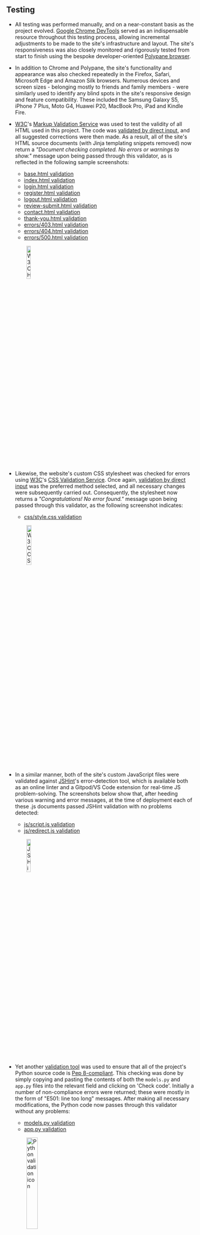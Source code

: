 ## Testing

- All testing was performed manually, and on a near-constant basis as the project evolved. [Google Chrome DevTools](https://developers.google.com/web/tools/chrome-devtools/?utm_source=dcc&utm_medium=redirect&utm_campaign=2018Q2) served as an indispensable resource throughout this testing process, allowing incremental adjustments to be made to the site's infrastructure and layout. The site's responsiveness was also closely monitored and rigorously tested from start to finish using the bespoke developer-oriented [Polypane browser](https://t.co/XxyDrRbRdl?amp=1).

- In addition to Chrome and Polypane, the site's functionality and appearance was also checked repeatedly in the Firefox, Safari, Microsoft Edge and Amazon Silk browsers. Numerous devices and screen sizes - belonging mostly to friends and family members - were similarly used to identify any blind spots in the site's responsive design and feature compatibility. These included the Samsung Galaxy S5, iPhone 7 Plus, Moto G4, Huawei P20, MacBook Pro, iPad and Kindle Fire.

- [W3C](https://www.w3.org/)'s [Markup Validation Service](https://validator.w3.org/) was used to test the validity of all HTML used in this project. The code was [validated by direct input](https://validator.w3.org/#validate_by_input), and all suggested corrections were then made. As a result, all of the site's HTML source documents (with Jinja templating snippets removed) now return a _"Document checking completed. No errors or warnings to show."_ message upon being passed through this validator, as is reflected in the following sample screenshots:
  - [base.html validation](docs/images/validation/html-validation1.png)
  - [index.html validation](docs/images/validation/html-validation2.png)
  - [login.html validation](docs/images/validation/html-validation3.png)
  - [register.html validation](docs/images/validation/html-validation4.png)
  - [logout.html validation](docs/images/validation/html-validation5.png)
  - [review-submit.html validation](docs/images/validation/html-validation6.png)
  - [contact.html validation](docs/images/validation/html-validation7.png)
  - [thank-you.html validation](docs/images/validation/html-validation8.png)
  - [errors/403.html validation](docs/images/validation/html-validation9.png)
  - [errors/404.html validation](docs/images/validation/html-validation10.png)
  - [errors/500.html validation](docs/images/validation/html-validation11.png)

  <p><img src="docs/images/validation/html-validation-icon.png" alt="W3C HTML validation icon" width="15%" height="auto" style="margin-left: 30px;"></p>

- Likewise, the website's custom CSS stylesheet was checked for errors using [W3C](https://www.w3.org/)'s [CSS Validation Service](https://jigsaw.w3.org/css-validator/). Once again, [validation by direct input](https://jigsaw.w3.org/css-validator/#validate_by_input) was the preferred method selected, and all necessary changes were subsequently carried out. Consequently, the stylesheet now returns a _"Congratulations! No error found."_ message upon being passed through this validator, as the following screenshot indicates:
  - [css/style.css validation](docs/images/validation/css-validation.png)

  <p><img src="docs/images/validation/css-validation-icon.png" alt="W3C CSS validation icon" width="16.5%" height="auto" style="margin-left: 30px;"></p>

- In a similar manner, both of the site's custom JavaScript files were validated against [JSHint](https://jshint.com/)'s error-detection tool, which is available both as an online linter and a Gitpod/VS Code extension for real-time JS problem-solving. The screenshots below show that, after heeding various warning and error messages, at the time of deployment each of these .js documents passed JSHint validation with no problems detected:
  - [js/script.js validation](docs/images/validation/js-validation1.png)
  - [js/redirect.js validation](docs/images/validation/js-validation2.png)

  <p><img src="docs/images/validation/js-validation-icon.png" alt="JSHint icon" width="15%" height="auto" style="margin-left: 30px;"></p>

- Yet another [validation tool](http://pep8online.com/) was used to ensure that all of the project's Python source code is [Pep 8-compliant](https://legacy.python.org/dev/peps/pep-0008/). This checking was done by simply copying and pasting the contents of both the `models.py` and `app.py` files into the relevant field and clicking on 'Check code'. Initially a number of non-compliance errors were returned; these were mostly in the form of "E501: line too long" messages. After making all necessary modifications, the Python code now passes through this validator without any problems:
  - [models.py validation](docs/images/validation/python-validation1.png)
  - [app.py validation](docs/images/validation/python-validation2.png)

  <p><img src="docs/images/validation/python-validation-icon.png" alt="Python validation icon" width="25%" height="auto" style="margin-left: 30px;"></p>

- Returning to the previously-outlined User Stories, each user objective was carefully deconstructed in order to verify that all of the following outcomes can be said to hold true:

1. **"As a first-time user, I would like to be able to CREATE a review of a barber I visited recently."**
    - "Posting a review on Clipadvisor was both simple and straightforward:
      - I first of all clicked on the blue 'RATE YOUR BARBER' button on the Home page.
      - This brought me to a registration form, where I was asked to provide my first name, last name, email address and password in order to register. I was also asked to confirm my password by entering it a second time. Some helpful text just below the form's password fields informed me that my password must be at least 8 characters long.
      - After filling out the form and clicking on the blue 'REGISTER' button, I was brought directly to another form bearing the heading 'Rate your barber!'. This was accompanied by a personalised welcome message at the top of the page thanking me for registering and asking me if there was a barber I would like to review. The form itself consisted of a total of nine fields and a submit button. The first two of these asked me for my name (I noticed that my full name was already entered here) as well as the name of the barber. The next two asked me about the date and time of my haircut: clicking inside the date field loaded a date-picker, while clicking inside the time field loaded a time-picker. These were followed by two checkbox fields: one asking about what booking options were available (three choices in total), the other about the payment options (two choices). Next came a select menu asking me to pick a 'vibe' that best described my barber from a list of eight predefined options. Then there was a comment box asking me to tell them what I liked and/or did not like about the experience. Finally, a star rating scale asked me to choose from between one and five stars as an overall 'score' for my barber. It took less than two minutes for me to complete the form, and I found all fields to be functional and user-friendly.
      - Once I had finished filling out this form, I clicked on the bright green 'SUBMIT REVIEW' button, which redirected me to a page entitled 'Recent Reviews'. There I was greeted by a message thanking me for my review and informing me that my name would be entered into a draw to win a barbershop voucher at the end of the month (a promotion I had previously seen mentioned on the Home page). I noticed the review I had just posted was listed at the top of the page, and that it stood out from the rest of the reviews due to its bolder, brighter colouring. Some of the information pertaining to my review was stored in a hidden panel that could be accessed by clicking on a blue 'MORE INFO' button below the main body of the review. Two more buttons were located below this blue button: one (green) for updating my review, the other (red) for deleting it."

      <p align="center"><img src="docs/images/screenshots/clipadvisor-user-story-1a.png" alt="Clipadvisor user story #1 screenshot" width="15%" height="auto" style="margin-right: 20px;"><img src="docs/images/screenshots/clipadvisor-user-story-1b.png" alt="Clipadvisor user story #1 screenshot" width="15%" height="auto" style="margin-right: 20px;"><img src="docs/images/screenshots/clipadvisor-user-story-1c.png" alt="Clipadvisor user story #1 screenshot" width="15%" height="auto" style="margin-right: 20px;"><img src="docs/images/screenshots/clipadvisor-user-story-1d.png" alt="Clipadvisor user story #1 screenshot" width="15%" height="auto" style="margin-right: 20px;"><img src="docs/images/screenshots/clipadvisor-user-story-1e.png" alt="Clipadvisor user story #1 screenshot" width="15%" height="auto"></p>

2. **"As a first-time user, I would like to be able to READ reviews of barbers posted previously by others."**
    - "Looking at the main Clipadvisor navigation bar along the top of the page, I noticed a 'Recent Reviews' link.
    - As expected, clicking on this brought me to a section of the site displaying recent reviews of barbers.
    - Scrolling down, I saw that this section was conveniently subdivided into numbered pages using a pagination component.
    - Each page contained a maximum of ten reviews, which made the section easier to digest and navigate.
    - The pagination links also meant that I could scroll through the various pages without having to use any browser navigation buttons."

    <p align="center"><img src="docs/images/screenshots/clipadvisor-user-story-2b.png" alt="Clipadvisor user story #2 screenshot" width="15%" height="auto" style="margin-right: 20px;"><img src="docs/images/screenshots/clipadvisor-user-story-2c.png" alt="Clipadvisor user story #2 screenshot" width="15%" height="auto" style="margin-right: 20px;"><img src="docs/images/screenshots/clipadvisor-user-story-2d.png" alt="Clipadvisor user story #2 screenshot" width="15%" height="auto" style="margin-right: 20px;"><img src="docs/images/screenshots/clipadvisor-user-story-2e.png" alt="Clipadvisor user story #2 screenshot" width="15%" height="auto"></p>

3. **"As a first-time user, I would like to be able to search for a review(s) of a particular barber I am thinking of visiting."**
    - "Looking at the main Clipadvisor navigation bar along the top of the page, I noticed a 'Barbers' link.
    - As expected, clicking on this brought me to a section of the site displaying various barbers that had been reviewed by Clipadvisor users.
    - Scrolling down, I could see that the barbers were listed in alphabetical order, making it easy enough to search for the barber I wanted, and that each page contained a maximum of ten barbers.
    - Navigating to page 3 of this list of all barbers, I quickly found the barber I had been looking for (Fade Room), and discovered a total of five reviews of it.
    - The ratings and comments were overwhelmingly positive, which persuaded me to give them a call and ultimately book in for a haircut."

    <p align="center"><img src="docs/images/screenshots/clipadvisor-user-story-3b.png" alt="Clipadvisor user story #3 screenshot" width="15%" height="auto" style="margin-right: 20px;"><img src="docs/images/screenshots/clipadvisor-user-story-3c.png" alt="Clipadvisor user story #3 screenshot" width="15%" height="auto" style="margin-right: 20px;"><img src="docs/images/screenshots/clipadvisor-user-story-3d.png" alt="Clipadvisor user story #3 screenshot" width="15%" height="auto" style="margin-right: 20px;"><img src="docs/images/screenshots/clipadvisor-user-story-3e.png" alt="Clipadvisor user story #3 screenshot" width="15%" height="auto"></p>

4. **"As a returning user, I would like to be able to UPDATE a review I posted recently."**
    - "Clicking on the 'Log In' link in the main Clipadvisor navigation bar brought me to the login page, where I entered my email address and password.
    - Having entered these, I clicked on the blue 'LOG IN' button, which brought me to a page with a 'Rate your barber!' form, together with a prompt for me to submit a review. 
    - Instead, I navigated to the 'My Reviews' page (again via a link in the site's main nav bar), where I found my one and only submitted review.
    - Clicking on the bright green 'UPDATE REVIEW' button loaded a copy of my original review in a form bearing the title 'Update your review!'. There was also a helpful message reminding me to click on the 'UPDATE REVIEW' button at the bottom of the form in order to save my changes. 
    - I duly edited my review - downgrading it from a five-star to a four-star 'Overall Rating' - and clicked the button as instructed.
    - This brought me back to the 'Recent Reviews' section, where I could see my updated review in bold."

    <p align="center"><img src="docs/images/screenshots/clipadvisor-user-story-4a.png" alt="Clipadvisor user story #4 screenshot" width="15%" height="auto" style="margin-right: 20px;"><img src="docs/images/screenshots/clipadvisor-user-story-4b.png" alt="Clipadvisor user story #4 screenshot" width="15%" height="auto" style="margin-right: 20px;"><img src="docs/images/screenshots/clipadvisor-user-story-4c.png" alt="Clipadvisor user story #4 screenshot" width="15%" height="auto" style="margin-right: 20px;"><img src="docs/images/screenshots/clipadvisor-user-story-4d.png" alt="Clipadvisor user story #4 screenshot" width="15%" height="auto"></p>
    <p align="center"><img src="docs/images/screenshots/clipadvisor-user-story-4e.png" alt="Clipadvisor user story #4 screenshot" width="15%" height="auto" style="margin-right: 20px;"><img src="docs/images/screenshots/clipadvisor-user-story-4f.png" alt="Clipadvisor user story #4 screenshot" width="15%" height="auto" style="margin-right: 20px;"><img src="docs/images/screenshots/clipadvisor-user-story-4g.png" alt="Clipadvisor user story #4 screenshot" width="15%" height="auto" style="margin-right: 20px;"><img src="docs/images/screenshots/clipadvisor-user-story-4h.png" alt="Clipadvisor user story #4 screenshot" width="15%" height="auto" style="margin-right: 20px;"><img src="docs/images/screenshots/clipadvisor-user-story-4i.png" alt="Clipadvisor user story #4 screenshot" width="15%" height="auto"></p>

5. **"As a returning user, I would like to be able to DELETE a review I posted recently."**
    - "Clicking on the 'Log In' link in the main Clipadvisor navigation bar brought me to the login page, where I entered my email address and password.
    - Having entered these, I clicked on the blue 'LOG IN' button, which brought me to a page with a 'Rate your barber!' form, together with a prompt for me to submit a review. 
    - Instead, I navigated to the 'My Reviews' page (again via a link in the site's main nav bar), where I found my one and only submitted review.
    - Clicking on the bright red 'DELETE REVIEW' button triggered a confirmation message asking me if I was sure I wanted to delete my review. 
    - I selected 'YES', which then brought me back to the 'Recent Reviews' section, where I could see a "Review deleted successfully!" notification at the top of the page.
    - To verify that my review had in fact been deleted, I navigated once more to the 'My Reviews' page via the corresponding link in the main nav bar.
    - This time, instead of seeing my review(s) I was greeted by a message explaining that I had no reviews to show and prompting me to submit a review by clicking on a blue 'RATE YOUR BARBER' button."

    <p align="center"><img src="docs/images/screenshots/clipadvisor-user-story-5a.png" alt="Clipadvisor user story #5 screenshot" width="15%" height="auto" style="margin-right: 20px;"><img src="docs/images/screenshots/clipadvisor-user-story-5b.png" alt="Clipadvisor user story #5 screenshot" width="15%" height="auto" style="margin-right: 20px;"><img src="docs/images/screenshots/clipadvisor-user-story-5c.png" alt="Clipadvisor user story #5 screenshot" width="15%" height="auto" style="margin-right: 20px;"><img src="docs/images/screenshots/clipadvisor-user-story-5d.png" alt="Clipadvisor user story #5 screenshot" width="15%" height="auto"></p>
    <p align="center"><img src="docs/images/screenshots/clipadvisor-user-story-5e.png" alt="Clipadvisor user story #5 screenshot" width="15%" height="auto" style="margin-right: 20px;"><img src="docs/images/screenshots/clipadvisor-user-story-5f.png" alt="Clipadvisor user story #5 screenshot" width="15%" height="auto" style="margin-right: 20px;"><img src="docs/images/screenshots/clipadvisor-user-story-5g.png" alt="Clipadvisor user story #5 screenshot" width="15%" height="auto" style="margin-right: 20px;"><img src="docs/images/screenshots/clipadvisor-user-story-5h.png" alt="Clipadvisor user story #5 screenshot" width="15%" height="auto" style="margin-right: 20px;"><img src="docs/images/screenshots/clipadvisor-user-story-5i.png" alt="Clipadvisor user story #5 screenshot" width="15%" height="auto"></p>


6. **"As a Clipadvisor user, I would like to be able to contact the site owner(s) with a query/feature request."**
    - "Clicking on the 'Contact' link in the main Clipadvisor navigation bar brought me to a contact page, consisting of a short form and a blue 'SEND' button.
    - The form asked me to provide my name along with my contact message; I was relieved to see that it didn't also ask me for my email address (seeing as I was already logged in to the site).
    - It took me less than a minute to fill out the contact form, at which point I clicked the 'SEND' button to submit my query.
    - This took me to a page thanking me for getting in touch and assuring me that someone from Clipadvisor would respond to me in due course.
    - Finally, after about four or five seconds this message disappeared and I was taken back to the site's Home page"

    <p align="center"><img src="docs/images/screenshots/clipadvisor-user-story-6a.png" alt="Clipadvisor user story #6 screenshot" width="15%" height="auto" style="margin-right: 20px;"><img src="docs/images/screenshots/clipadvisor-user-story-6b.png" alt="Clipadvisor user story #6 screenshot" width="15%" height="auto" style="margin-right: 20px;"><img src="docs/images/screenshots/clipadvisor-user-story-6c.png" alt="Clipadvisor user story #6 screenshot" width="15%" height="auto" style="margin-right: 20px;"><img src="docs/images/screenshots/clipadvisor-user-story-6d.png" alt="Clipadvisor user story #6 screenshot" width="15%" height="auto"></p>

7. **"As a developer, I would like to be able to contact the site owner(s) to offer feedback on the app's functionality."**
    - "Clicking on the 'Contact' link in the main Clipadvisor navigation bar brought me to a contact page, consisting of a short form and a blue 'SEND' button.
    - Seeing as I wasn't a registered/logged-in user, the form asked me to provide my name and email address along with my contact message.
    - It took me less than a minute to fill out the contact form, at which point I clicked the 'SEND' button to submit my query.
    - This took me to a page thanking me for getting in touch and assuring me that someone from Clipadvisor would respond to me in due course.
    - Finally, after about four or five seconds this message disappeared and I was taken back to the site's Home page"

    <p align="center"><img src="docs/images/screenshots/clipadvisor-user-story-7a.png" alt="Clipadvisor user story #7 screenshot" width="15%" height="auto" style="margin-right: 20px;"><img src="docs/images/screenshots/clipadvisor-user-story-7b.png" alt="Clipadvisor user story #7 screenshot" width="15%" height="auto" style="margin-right: 20px;"><img src="docs/images/screenshots/clipadvisor-user-story-7c.png" alt="Clipadvisor user story #7 screenshot" width="15%" height="auto" style="margin-right: 20px;"><img src="docs/images/screenshots/clipadvisor-user-story-7d.png" alt="Clipadvisor user story #7 screenshot" width="15%" height="auto"></p>

8. **"As site owner, I would like to be able to moderate all user-submitted content, i.e. have the ability to UPDATE and/or DELETE reviews where necessary."**
    - "By logging in as the 'Super Admin' user, it is possible to update and/or delete all user-submitted content.
    - All other user accounts are restricted to updating/deleting reviews submitted by themselves **only**.
    - This content moderation functionality bolsters security and ensures any malicious/inappropriate content can be updated/deleted as soon as it is detected."

    <p align="center"><img src="docs/images/screenshots/clipadvisor-user-story-8a.png" alt="Clipadvisor user story #8 screenshot" width="25%" height="auto" style="margin-right: 20px;"><img src="docs/images/screenshots/clipadvisor-user-story-8b.png" alt="Clipadvisor user story #8 screenshot" width="25%" height="auto"></p>

9. **"As site owner, I would like for users to be able to contact me directly, i.e. without having to leave the application."**
    - "It's both quick and easy for Clipadvisor users to contact me without having to leave the site:
      - By navigating to the 'Contact' page from the app's main nav bar, they can choose from a variety of message categories:
        - Feedback
        - General query
        - Feature suggestion
        - Report a bug/error message
      - If the user is not logged in at the time, they will be asked to provide an email address in addition to a name when they are submitting the contact form.
      - Logged-in users, on the other hand, will only be asked for their name, as their email address will be stored in the current session's cookie data.
      - Whenever a message is sent by submitting this form, I receive an email listing the message's contents. I can then respond appropriately to the message sender."

    <p align="center"><img src="docs/images/screenshots/clipadvisor-user-story-9a.png" alt="Clipadvisor user story #9 screenshot" width="15%" height="auto" style="margin-right: 20px;"><img src="docs/images/screenshots/clipadvisor-user-story-6b.png" alt="Clipadvisor user story #9 screenshot" width="15%" height="auto" style="margin-right: 20px;"><img src="docs/images/screenshots/clipadvisor-user-story-9c.png" alt="Clipadvisor user story #9 screenshot" width="15%" height="auto" style="margin-right: 20px;"><img src="docs/images/screenshots/clipadvisor-user-story-9d.png" alt="Clipadvisor user story #9 screenshot" width="15%" height="auto" style="margin-right: 20px;"><img src="docs/images/screenshots/clipadvisor-user-story-7b.png" alt="Clipadvisor user story #9 screenshot" width="15%" height="auto" style="margin-right: 20px;"><img src="docs/images/screenshots/clipadvisor-user-story-9f.png" alt="Clipadvisor user story #9 screenshot" width="15%" height="auto"></p>

- Form Validation

  - There are several forms and potential opportunities for invalid user input/interaction throughout the site, as detailed below:

    - **Registration form**
      - All five fields are required - this was implemented by adding the `required` attribute to the relevant HTML tag in each instance
      - In most cases, incomplete or invalid user input will be intercepted by built-in client-side (browser-default) HTML5 validation, resulting in a message such as that seen in the first screenshot below being relayed to the user
      - For invalid input that makes it past this "first layer" of client-side validation, a number of customised server-side checks have been put in place to respond to and redirect the user as to how they might correct their input in order to successfully submit the form. The second screenshot below, for instance, shows the `.alert` message that is returned by the server if a user enters two non-identical passwords while trying to register. The third screenshot, meanwhile, shows the message that is returned when a user attempts to register using an email address that was previously used to set up another account.
      - The following is a complete list of the various format constraints and requirements placed on each of the form's `input`s:
        - `#register-form-first-name` input: must be between 2 and 50 characters in length
        - `#register-form-last-name` input: must be between 2 and 50 characters in length
        - `#register-form-email` input: must be between 6 and 100 characters in length; the `pattern` and `title` attributes have been applied to the HTML tag to guide the user in entering an acceptable email format
        - `register-form-password1` input: must be between 8 and 100 characters in length
        - `register-form-password2` input: must be between 8 and 100 characters in length, and must match what was entered in `register-form-password1`

        <p align="center"><img src="docs/images/screenshots/clipadvisor-form-validation1.png" alt="Clipadvisor registration form validation screenshot" width="15%" height="auto" style="margin-right: 20px;"><img src="docs/images/screenshots/clipadvisor-form-validation2.png" alt="Clipadvisor registration form validation screenshot" width="15%" height="auto" style="margin-right: 20px;"><img src="docs/images/screenshots/clipadvisor-form-validation3.png" alt="Clipadvisor registration form validation screenshot" width="15%" height="auto"></p>

    - **Login form**
      - Both fields are required - this was once again implemented by adding the `required` attribute to the relevant HTML tag in each instance
      - The first screenshot below shows what happens when the user attempts to submit the form and log in without entering any input; they are asked to fill out both fields thanks to a browser-default HTML5 validation message.
      - For invalid input that makes it past this "first layer" of client-side validation, a couple of customised server-side checks have been put in place to respond to and redirect the user as to how they might correct their input in order to successfully submit the form. The second screenshot below, for instance, shows the `.alert` message that is returned by the server if a user tries to log in with an email address that isn't recognised by the database. The third screenshot, meanwhile, shows the message that is returned when a user attempts to log in with an incorrect password (this particular message is kept deliberately vague in an effort to ward off malicious brute-force login attempts).
      - The following is a complete list of the various format constraints and requirements placed on each of the form's `input`s:
        - `#login-email` input: must be between 6 and 100 characters in length; the `pattern` and `title` attributes have been applied to the HTML tag to guide the user in entering an acceptable email format
        - `login-password` input: must be between 8 and 100 characters in length

        <p align="center"><img src="docs/images/screenshots/clipadvisor-form-validation4.png" alt="Clipadvisor login form validation screenshot" width="15%" height="auto" style="margin-right: 20px;"><img src="docs/images/screenshots/clipadvisor-form-validation5.png" alt="Clipadvisor login form validation screenshot" width="15%" height="auto" style="margin-right: 20px;"><img src="docs/images/screenshots/clipadvisor-form-validation6.png" alt="Clipadvisor login form validation screenshot" width="15%" height="auto"></p>

    - **Review Submit & Review Update forms**
      - These two forms are essentially identical, and so share a common validation protocol 
      - As with the registration and login forms outlined above, an initial screen against invalid/missing/malicious user input is provided in the browser before the data is submitted to the server
      - All nine separate 'fields' are again required, such that if a user attempts to submit a review leaving any of them empty they will be asked to amend this via a HTML5 notfication
      - For three of these - `.booking-checkbox`, `.payment-checkbox` and `input[name="review-update-form-star-rating"]` - it was necessary to put in place client-side validation using jQuery event handling and conditional logic. The responses returned to the user by them attempting to leave each of these three fields blank are shown below.
      - On the server side, an assortment of checks have been applied that will catch the vast majority of invalid input that manages to make it past the client-side validation.
      - Besides the `required` attribute, the following is a complete list of the various format constraints and requirements placed on all applicable `input` fields across both forms:
        - `#review-submit-form-customer-name`/`#review-update-form-customer-name` input: must be between 4 and 50 characters in length
        - `#review-submit-form-barbershop-name`/`#review-update-form-barbershop-name` input: must be between 3 and 50 characters in length
        - `#review-submit-form-comments`/`#review-update-form-comments` input: must be between 10 and 1000 characters in length

        <p align="center"><img src="docs/images/screenshots/clipadvisor-form-validation7.png" alt="Clipadvisor review submit/update form validation screenshot" width="15%" height="auto" style="margin-right: 20px;"><img src="docs/images/screenshots/clipadvisor-form-validation8.png" alt="Clipadvisor review submit/update form validation screenshot" width="15%" height="auto" style="margin-right: 20px;"><img src="docs/images/screenshots/clipadvisor-form-validation9.png" alt="Clipadvisor review submit/update form validation screenshot" width="15%" height="auto"></p>

    - **Contact form**
      - All three/four fields are required - this was again implemented by adding the `required` attribute to the relevant HTML tag in each instance
      - It is worth noting that one of these - `select#contact-form-category` - has a pre-selected default value, making it impossible to submit the form with this field empty
      - The following is a complete list of the various format constraints and requirements placed on each of the form's `input`s:
        - `#contact-form-name` input: must be between 4 and 50 characters in length
        - `#contact-form-email` input: if requested, must be between 6 and 100 characters in length; the `pattern` and `title` attributes have again been applied to the HTML tag to guide the user in entering an acceptable email format
        - `#contact-form-message` input: must be between 10 and 2000 characters in length

        <p align="center"><img src="docs/images/screenshots/clipadvisor-form-validation10.png" alt="Clipadvisor contact form validation screenshot" width="15%" height="auto" style="margin-right: 20px;"><img src="docs/images/screenshots/clipadvisor-form-validation11.png" alt="Clipadvisor contact form validation screenshot" width="15%" height="auto"></p>

- Redirecting Errant (Logged-In) Users

  - If a logged-in user tries for some reason to navigate to the Login or Register page (e.g. by manually entering the URL of the `/login` or `/register` route into the address bar), they will be shown a dismissible Flash message informing them they are already logged in, as well as being redirected to their personalised 'My Reviews' page (even if they haven't yet submitted any reviews):

  <p align="center"><img src="docs/images/screenshots/clipadvisor-already-logged-in-redirect1.png" alt="Clipadvisor redirect for logged-in user screenshot" width="15%" height="auto" style="margin-right: 20px;"><img src="docs/images/screenshots/clipadvisor-already-logged-in-redirect2.png" alt="Clipadvisor redirect for logged-in user screenshot" width="15%" height="auto"></p>

- Custom Error Handling

  - [In line with best practice](https://flask.palletsprojects.com/en/1.1.x/patterns/errorpages/), error handlers have been registered to cater for the three most common types of error arising from wayward/unwanted user interaction (listed here with corresponding HTTP error code):
    - [404 Not Found](https://en.wikipedia.org/wiki/HTTP_404)
    - [403 Forbidden](https://en.wikipedia.org/wiki/HTTP_403)
    - [500 Internal Server Error](https://en.wikipedia.org/wiki/List_of_HTTP_status_codes#5xx_Server_errors)
  - Shown below are screenshots demonstrating the first two (and most common) of these. Note how both custom error pages blend seamlessly with the site as a whole, as well as offering clear explanatory feedback to the user and guiding them back to the safety of the Clipadvisor Home page:

  <p align="center"><img src="docs/images/screenshots/clipadvisor-error-404-page-screenshot.png" alt="Clipadvisor 404 custom error page screenshot" width="45%" height="auto" style="margin-right: 20px;"><img src="docs/images/screenshots/clipadvisor-error-500-page-screenshot.png" alt="Clipadvisor 500 custom error page screenshot" width="45%" height="auto"></p>